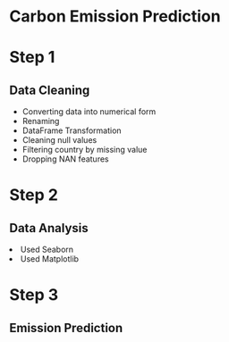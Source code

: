 <h1>Carbon Emission Prediction
</h1>

# Step 1 
<h2>Data Cleaning</h2>
<ul>
  <li>Converting data into numerical form</li>
  <li>Renaming</li>
  <li>DataFrame Transformation</li>
  <li>Cleaning null values</li>
  <li>Filtering country by missing value</li>
  <li>Dropping NAN features</li>
</ul>

# Step 2
<h2>Data Analysis</h2>
<li>
  Used Seaborn
</li>
<li>Used Matplotlib</li>

# Step 3
<h2>Emission Prediction</h2>
